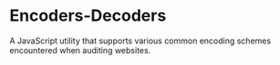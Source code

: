 Encoders-Decoders
=================

A JavaScript utility that supports various common encoding schemes encountered when auditing websites.

